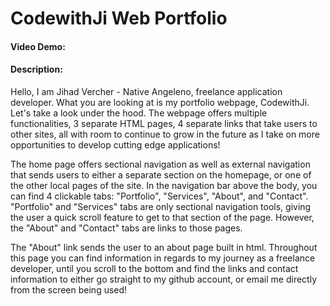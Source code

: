 # CodewithJi Web Portfolio #
#### Video Demo: <Link>
#### Description:
  Hello, I am Jihad Vercher - Native Angeleno, freelance application developer. What you are looking at is my portfolio webpage, CodewithJi. Let's take a look under the hood. The webpage offers multiple functionalities, 3 separate HTML pages, 4 separate links that take users to other sites, all with room to continue to grow in the future as I take on more opportunities to develop cutting edge applications!
  
  The home page offers sectional navigation as well as external navigation that sends users to either a separate section on the homepage, or one of the other local pages of the site. In the navigation bar above the body, you can find 4 clickable tabs: "Portfolio", "Services", "About", and "Contact". "Portfolio" and "Services" tabs are only sectional navigation tools, giving the user a quick scroll feature to get to that section of the page. However, the "About" and "Contact" tabs are links to those pages.

  The "About" link sends the user to an about page built in html. Throughout this page you can find information in regards to my journey as a freelance developer, until you scroll to the bottom and find the links and contact information to either go straight to my github account, or email me directly from the screen being used!
